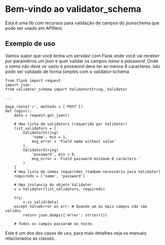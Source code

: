 # Bem-vindo ao validator_schema

Esta é uma lib com recursos para validação de campos do jsonschema que pode ser
usado em APIRest.

## Exemplo de uso

Vamos supor que você tenha um servidor com Flask onde você vai receber por paramêtros um json e quer validar
os campos _name_ e _password_. Onde o _name_ não deve vir vazio e _password_ deve ter ao menos 8 caracteres.
Isto pode ser validado de forma simples com o validator-schema

```{.py3 title='Exemplo de uso'}
from flask import request
import json
from validator_schema import ValidatorString, Validator

...

@app.route('/', methods = ['POST'])
def login():
    data = request.get_json()

    # Uma lista de validators (requerido por Validator)
    list_validators = [
        ValidatorString(
            'name', min = 1,
            msg_error = 'Field name without value'
        ),
        ValidatorString(
            'password', min = 8,
            msg_error = 'Field password minimum 8 caracters.'
        )
    ]
    # Uma lista de nomes requeridos (também necessário para Validator)
    requireds = ['name', 'password']

    # Uma instancia do objeto Validator
    v = Validator(list_validators, requireds)

    try:
        v.is_valid(data)
    except ValueError as err: # Quando um ou mais campos não são validos
        return json.dumps({'error': str(err)})

    # Todos os campos passaram no teste.

```

Este é um dos dos casos de uso, para mais detalhes veja os manuais relacionados as classes.
